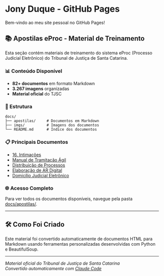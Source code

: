 # Jony Duque - GitHub Pages

Bem-vindo ao meu site pessoal no GitHub Pages!

## 📚 Apostilas eProc - Material de Treinamento

Esta seção contém materiais de treinamento do sistema eProc (Processo Judicial Eletrônico) do Tribunal de Justiça de Santa Catarina.

### 📊 Conteúdo Disponível

- **82+ documentos** em formato Markdown
- **3.267 imagens** organizadas
- **Material oficial** do TJSC

### 🔧 Estrutura

```
docs/
├── apostilas/     # Documentos em Markdown
├── imgs/          # Imagens dos documentos
└── README.md      # Índice dos documentos
```

### 📋 Principais Documentos

- [16. Intimações](docs/apostilas/16-intimacoes.md)
- [Manual de Tramitação Ágil](docs/apostilas/_manual-tramitacao-agil-acoes-programadas.md)
- [Distribuição de Processos](docs/apostilas/distribuicao-de-processos.md)
- [Elaboração de AR Digital](docs/apostilas/elaboracao-e-envio-de-ar-digital-_e-carta_-_1_-_1_.md)
- [Domicílio Judicial Eletrônico](docs/apostilas/domicilio-judicial-eletronico-4.md)

### 🌐 Acesso Completo

Para ver todos os documentos disponíveis, navegue pela pasta [docs/apostilas/](docs/apostilas/).

---

## 🛠️ Como Foi Criado

Este material foi convertido automaticamente de documentos HTML para Markdown usando ferramentas personalizadas desenvolvidas com Python e BeautifulSoup.

---

*Material oficial do Tribunal de Justiça de Santa Catarina*  
*Convertido automaticamente com [Claude Code](https://claude.ai/code)*